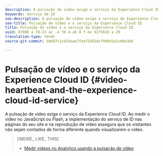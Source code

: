 ```yaml
---
description: A pulsação de vídeo exige o serviço da Experience Cloud ID. Ao medir o vídeo no JavaScript ou Flash, a implementação do serviço de ID nas páginas do seu site e na reprodução de vídeo assegura que os visitantes não sejam contados de forma diferente quando visualizarem o vídeo.
keywords: Serviço de ID
seo-description: A pulsação de vídeo exige o serviço da Experience Cloud ID. Ao medir o vídeo no JavaScript ou Flash, a implementação do serviço de ID nas páginas do seu site e na reprodução de vídeo assegura que os visitantes não sejam contados de forma diferente quando visualizarem o vídeo.
seo-title: Pulsação de vídeo e o serviço da Experience Cloud ID
title: Pulsação de vídeo e o serviço da Experience Cloud ID
uuid: 07986 a 78-23 ac -4 fd 4-ab 8 f-be 9275616 a 29
translation-type: tm+mt
source-git-commit: bb687c1cd14aae7faef2565dcf9d041a1c06e3bd

---
```



# Pulsação de vídeo e o serviço da Experience Cloud ID {#video-heartbeat-and-the-experience-cloud-id-service}

A pulsação de vídeo exige o serviço da Experience Cloud ID. Ao medir o vídeo no JavaScript ou Flash, a implementação do serviço de ID nas páginas do seu site e na reprodução de vídeo assegura que os visitantes não sejam contados de forma diferente quando visualizarem o vídeo.

>[!MORE_ LIKE_ THIS]
>
>* [Medir vídeos no Analytics usando a pulsação de vídeo](https://marketing.adobe.com/resources/help/en_US/sc/appmeasurement/hbvideo/)

